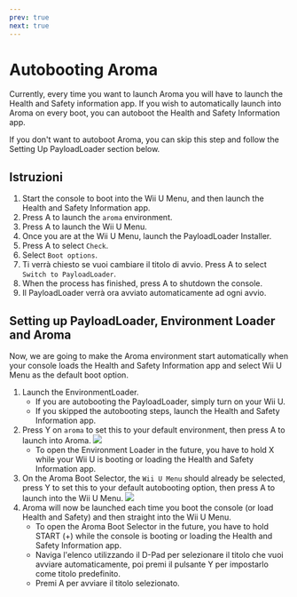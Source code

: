 ```yaml
---
prev: true
next: true
---
```


# Autobooting Aroma

Currently, every time you want to launch Aroma you will have to launch the Health and Safety information app. If you wish to automatically launch into Aroma on every boot, you can autoboot the Health and Safety Information app.

If you don't want to autoboot Aroma, you can skip this step and follow the Setting Up PayloadLoader section below.

## Istruzioni

1. Start the console to boot into the Wii U Menu, and then launch the Health and Safety Information app.
2. Press A to launch the `aroma` environment.
3. Press A to launch the Wii U Menu.
4. Once you are at the Wii U Menu, launch the PayloadLoader Installer.
5. Press A to select `Check`.
6. Select `Boot options`.
7. Ti verrà chiesto se vuoi cambiare il titolo di avvio. Press A to select `Switch to PayloadLoader`.
8. When the process has finished, press A to shutdown the console.
9. Il PayloadLoader verrà ora avviato automaticamente ad ogni avvio.

## Setting up PayloadLoader, Environment Loader and Aroma

Now, we are going to make the Aroma environment start automatically when your console loads the Health and Safety Information app and select Wii U Menu as the default boot option.

1. Launch the EnvironmentLoader.
   - If you are autobooting the PayloadLoader, simply turn on your Wii U.
   - If you skipped the autobooting steps, launch the Health and Safety Information app.
2. Press Y on `aroma` to set this to your default environment, then press A to launch into Aroma.
   ![](/assets/img/guide/EL_Highlight.png)
   - To open the Environment Loader in the future, you have to hold X while your Wii U is booting or loading the Health and Safety Information app.
3. On the Aroma Boot Selector, the `Wii U Menu` should already be selected, press Y to set this to your default autobooting option, then press A to launch into the Wii U Menu.
   ![](/assets/img/guide/ABM_Highlight.png)
4. Aroma will now be launched each time you boot the console (or load Health and Safety) and then straight into the Wii U Menu.
   - To open the Aroma Boot Selector in the future, you have to hold START (+) while the console is booting or loading the Health and Safety Information app.
   - Naviga l'elenco utilizzando il D-Pad per selezionare il titolo che vuoi avviare automaticamente, poi premi il pulsante Y per impostarlo come titolo predefinito.
   - Premi A per avviare il titolo selezionato.
